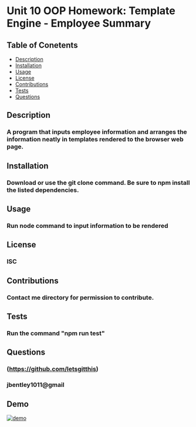 # Unit 10 OOP Homework: Template Engine - Employee Summary

## Table of Conetents
* [Description](#description)
* [Installation](#installation)
* [Usage](#usage)
* [License](#licenses)
* [Contributions](#contributions)
* [Tests](#tests)
* [Questions](#questions)
    
## Description
### A program that inputs employee information and arranges the information neatly in templates rendered to the browser web page. 
    
## Installation
### Download or use the git clone command. Be sure to npm install the listed dependencies.
    
## Usage
### Run node command to input information to be rendered

## License
### ISC

## Contributions
### Contact me directory for permission to contribute.

## Tests
### Run the command "npm run test"

## Questions
### (https://github.com/letsgitthis)
### jbentley1011@gmail

## Demo
[![demo]({})]({https://youtu.be/lOLY2uBs6R4} "Demo")
<!-- [![Alternate Text]({image-url})]({video-url} "Link Title") -->

